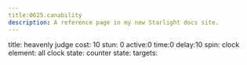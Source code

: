 ```yaml
---
title:0625.canability
description: A reference page in my new Starlight docs site.
---
```

title: heavenly judge
cost: 10
stun: 0
active:0
time:0
delay:10 
spin: clock
element: all
clock state: 
counter state:
targets:
